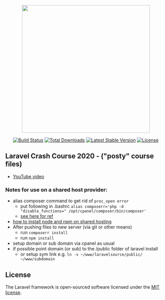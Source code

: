 <p align="center"><a href="https://laravel.com" target="_blank"><img src="https://raw.githubusercontent.com/laravel/art/master/logo-lockup/5%20SVG/2%20CMYK/1%20Full%20Color/laravel-logolockup-cmyk-red.svg" width="400"></a></p>

<p align="center">
<a href="https://travis-ci.org/laravel/framework"><img src="https://travis-ci.org/laravel/framework.svg" alt="Build Status"></a>
<a href="https://packagist.org/packages/laravel/framework"><img src="https://img.shields.io/packagist/dt/laravel/framework" alt="Total Downloads"></a>
<a href="https://packagist.org/packages/laravel/framework"><img src="https://img.shields.io/packagist/v/laravel/framework" alt="Latest Stable Version"></a>
<a href="https://packagist.org/packages/laravel/framework"><img src="https://img.shields.io/packagist/l/laravel/framework" alt="License"></a>
</p>

## Laravel Crash Course 2020 - ("posty" course files)

* <a href="https://www.youtube.com/watch?v=MFh0Fd7BsjE&ab_channel=TraversyMedia">YouTube video</a>

### Notes for use on a shared host provider:

* alias composer command to get rid of ```proc_open error```  
  * put following in .bashrc ```alias composerr='php -d "disable_functions=" /opt/cpanel/composer/bin/composer' ```  
  * [see here for ref](https://github.com/composer/composer/issues/9253)
* [how to install node and npm on shared hosting](https://medium.com/@SimonEast/how-to-install-node-js-on-cpanel-shared-hosting-66b4ac3183cf)  
* After pushing files to new server (via git or other means)  
  * run ```composerr install```  
  * run ```npm install```  
* setup domain or sub domain via cpanel as usual
* if possible point domain (or sub) to the /public folder of laravel install  
  * or setup sym link e.g. ```ln -s ~/www/laravelsource/public/ ~/www/subdomain``` 


## License

The Laravel framework is open-sourced software licensed under the [MIT license](https://opensource.org/licenses/MIT).
